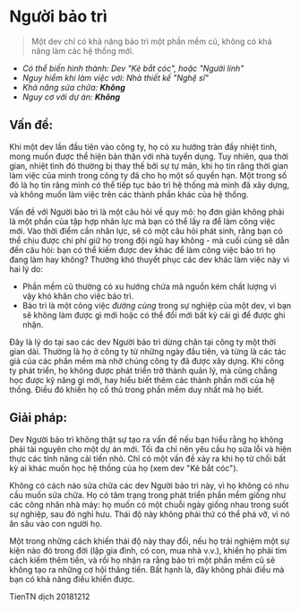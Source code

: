 # Người bảo trì
> Một dev chỉ có khả năng bảo trì một phần mềm cũ, không có khả năng làm các hệ thống mới.

* _Có thể biến hình thành: Dev "Kẻ bắt cóc", hoặc "Người lính"_
* _Nguy hiểm khi làm việc với: Nhà thiết kế "Nghệ sĩ"_
* _Khả năng sửa chữa: **Không**_
* _Nguy cơ với dự án: **Không**_

## Vấn đề:

Khi một dev lần đầu tiên vào công ty, họ có xu hướng tràn đầy nhiệt tình, mong muốn được thể hiện bản thân với nhà tuyển dụng. Tuy nhiên, qua thời gian, nhiệt tình đó thường bị thay thế bởi sự tự mãn, khi họ tin răng thời gian làm việc của mình trong công ty đã cho họ một số quyền hạn. Một trong số đó là họ tin răng mình có thể tiếp tục bảo trì hệ thống mà mình đã xây dựng,  và không muốn làm việc trên các thành phần khác của hệ thống.

Vấn đề với Người bảo trì là một câu hỏi về quy mô: họ đơn giản không phải là một phần của tập hợp nhân lực mà bạn có thể lấy ra để làm công việc mới. Vào thời điểm cần nhân lực, sẽ có một câu hỏi phát sinh, rằng bạn có thể chịu được chi phí giữ họ trong đội ngũ hay không - mà cuối cùng sẽ dẫn đến câu hỏi: bạn có thể kiếm được dev khác để làm công việc bảo trì họ đang làm hay không? Thường khó thuyết phục các dev khác làm việc này vì hai lý do:

* Phần mềm cũ thường có xu hướng chứa mã nguồn kém chất lượng vì vậy khó khăn cho việc bảo trì.
* Bảo trì là một công việc _đường cùng_ trong sự nghiệp của một dev, vì bạn sẽ không làm được gì mới hoặc có thể đổi mới bất kỳ cái gì để được ghi nhận.

Đây là lý do tại sao các dev Người bảo trì dừng chân tại công ty một thời gian dài. Thường là họ ở công ty từ những ngày đầu tiên, và từng là các tác giả của các phần mềm mà nhờ chúng công ty đã được xây dựng. Khi công ty phát triển, họ không được phát triển trở thành quản lý, mà cũng chẳng học được kỹ năng gì mới, hay hiểu biết thêm các thành phần mới của hệ thống. Điều đó khiến họ cố thủ trong phần mềm duy nhất mà họ biết.

## Giải pháp:

Dev Người bảo trì không thật sự tạo ra vấn đề nếu bạn hiểu rằng họ không phải tài nguyên cho một dự án mới. Tối đa chỉ nên yêu cầu họ sửa lỗi và hiện thực các tính năng cải tiến nhỏ. Chỉ có một vấn đề xảy ra khi họ từ chối bất kỳ ai khác muốn học hệ thống của họ (xem dev "Kẻ bắt cóc").

Không có cách nào sửa chữa các dev Người bảo trì này, vì họ không có nhu cầu muốn sửa chữa. Họ có tâm trạng trong phát triển phần mềm giống như các công nhân nhà máy: họ muốn có một chuỗi ngày giống nhau trong suốt sự nghiệp, sau đó nghỉ hưu. Thái độ này không phải thứ có thể phá vỡ, vì nó ăn sâu vào con người họ.

Một trong những cách khiến thái độ này thay đổi, nếu họ trải nghiệm một sự kiện nào đó trong đời (lập gia đình, có con, mua nhà v.v.), khiến họ  phải tìm cách kiếm thêm tiền, và rồi họ nhận ra rằng bảo trì một phần mềm cũ sẽ không tạo ra những cơ hội thăng tiến. Bất hạnh là, đây không phải điều mà bạn có khả năng điều khiển được.

TienTN dịch 20181212